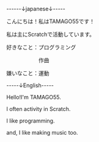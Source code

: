 ------↓japanese↓-----

こんにちは！私はTAMAGO55です！

私は主にScratchで活動しています。

好きなこと：プログラミング

　　　　　　作曲

嫌いなこと：運動

-----↓English-----

Hello!I'm TAMAGO55.

I often activity in Scratch.

I like programming.

and, I like making music too.
